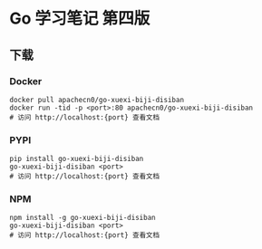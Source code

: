 # Go 学习笔记 第四版

## 下载

### Docker

```
docker pull apachecn0/go-xuexi-biji-disiban
docker run -tid -p <port>:80 apachecn0/go-xuexi-biji-disiban
# 访问 http://localhost:{port} 查看文档
```

### PYPI

```
pip install go-xuexi-biji-disiban
go-xuexi-biji-disiban <port>
# 访问 http://localhost:{port} 查看文档
```

### NPM

```
npm install -g go-xuexi-biji-disiban
go-xuexi-biji-disiban <port>
# 访问 http://localhost:{port} 查看文档
```
